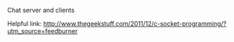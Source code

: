 Chat server and clients

Helpful link:
http://www.thegeekstuff.com/2011/12/c-socket-programming/?utm_source=feedburner
